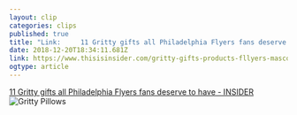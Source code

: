 ```yaml
---
layout: clip 
categories: clips 
published: true 
title: "Link:     11 Gritty gifts all Philadelphia Flyers fans deserve to have - INSIDER" 
date: 2018-12-20T18:34:11.681Z 
link: https://www.thisisinsider.com/gritty-gifts-products-fllyers-mascot-2018-12#a-threatening-travel-mug-to-remind-anyone-on-the-train-that-gritty-is-watching-them-11 
ogtype: article 
---
```

[     11 Gritty gifts all Philadelphia Flyers fans deserve to have - INSIDER ]( https://www.thisisinsider.com/gritty-gifts-products-fllyers-mascot-2018-12#a-threatening-travel-mug-to-remind-anyone-on-the-train-that-gritty-is-watching-them-11 ) 
![Gritty Pillows](https://amp.thisisinsider.com/images/5c1a6d2701c0ea2feb628784-1136-852.jpg)
